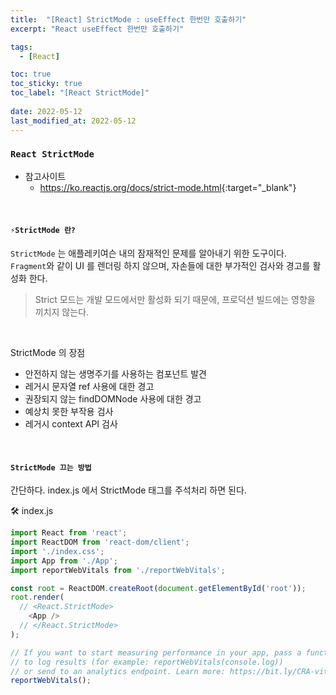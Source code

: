 ```yaml
---
title:  "[React] StrictMode : useEffect 한번만 호출하기"
excerpt: "React useEffect 한번만 호출하기"

tags:
  - [React]

toc: true
toc_sticky: true
toc_label: "[React StrictMode]"
 
date: 2022-05-12
last_modified_at: 2022-05-12
---
```


### ``React StrictMode``

- 참고사이트
  - <https://ko.reactjs.org/docs/strict-mode.html>{:target="_blank"}

<br>

#### `⚡️StrictMode 란?`

`StrictMode` 는 애플레키여슨 내의 잠재적인 문제를 알아내기 위한 도구이다.<br>
`Fragment`와 같이 UI 를 렌더링 하지 않으며, 자손들에 대한 부가적인 검사와 경고를 활성화 한다.

> Strict 모드는 개발 모드에서만 활성화 되기 때문에, 프로덕션 빌드에는 영향을 끼치지 않는다.

<br>

StrictMode 의 장점

- 안전하지 않는 생명주기를 사용하는 컴포넌트 발견
- 레거시 문자열 ref 사용에 대한 경고
- 권장되지 않는 findDOMNode 사용에 대한 경고
- 예상치 못한 부작용 검사
- 레거시 context API 검사


<br>


#### `StrictMode 끄는 방법`

간단하다. index.js 에서 StrictMode 태그를 주석처리 하면 된다.

🛠 index.js

```js
import React from 'react';
import ReactDOM from 'react-dom/client';
import './index.css';
import App from './App';
import reportWebVitals from './reportWebVitals';

const root = ReactDOM.createRoot(document.getElementById('root'));
root.render(
  // <React.StrictMode>
    <App />
  // </React.StrictMode>
);

// If you want to start measuring performance in your app, pass a function
// to log results (for example: reportWebVitals(console.log))
// or send to an analytics endpoint. Learn more: https://bit.ly/CRA-vitals
reportWebVitals();

```

